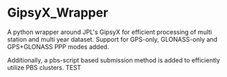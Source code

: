 # GipsyX_Wrapper
A python wrapper around JPL's GipsyX for efficient processing of multi station and multi year dataset. Support for GPS-only, GLONASS-only and GPS+GLONASS PPP modes added.

Additionally, a pbs-script based submission method is added to efficiently utilize PBS clusters.
TEST
